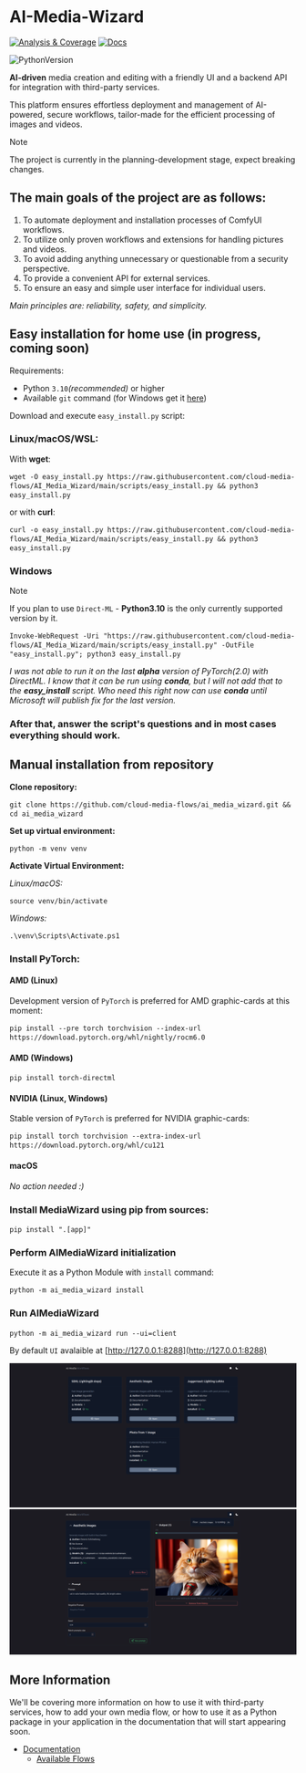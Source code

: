 # AI-Media-Wizard

[![Analysis & Coverage](https://github.com/cloud-media-flows/AI_Media_Wizard/actions/workflows/analysis-coverage.yml/badge.svg)](https://github.com/cloud-media-flows/AI_Media_Wizard/actions/workflows/analysis-coverage.yml)
[![Docs](https://github.com/cloud-media-flows/AI_Media_Wizard/actions/workflows/docs.yml/badge.svg)](https://cloud-media-flows.github.io/AI_Media_Wizard/)

![PythonVersion](https://img.shields.io/badge/python-3.10%20%7C%203.11%20%7C%203.12-blue)

**AI-driven** media creation and editing with a friendly UI and a backend API for integration with third-party services.

This platform ensures effortless deployment and management of AI-powered, secure workflows, tailor-made for the efficient processing of images and videos.

> [!NOTE]
> The project is currently in the planning-development stage, expect breaking changes.

## The main goals of the project are as follows:

1. To automate deployment and installation processes of ComfyUI workflows.
2. To utilize only proven workflows and extensions for handling pictures and videos.
3. To avoid adding anything unnecessary or questionable from a security perspective.
4. To provide a convenient API for external services.
5. To ensure an easy and simple user interface for individual users.

*Main principles are: reliability, safety, and simplicity.*

## Easy installation for home use (**in progress, coming soon**)

Requirements:

- Python `3.10`*(recommended)* or higher
- Available `git` command (for Windows get it [here](https://gitforwindows.org/))

Download and execute `easy_install.py` script:

### Linux/macOS/WSL:

With **wget**:
```console
wget -O easy_install.py https://raw.githubusercontent.com/cloud-media-flows/AI_Media_Wizard/main/scripts/easy_install.py && python3 easy_install.py
```

or with **curl**:
```console
curl -o easy_install.py https://raw.githubusercontent.com/cloud-media-flows/AI_Media_Wizard/main/scripts/easy_install.py && python3 easy_install.py
```

### Windows

> [!NOTE]
> If you plan to use `Direct-ML` - **Python3.10** is the only currently supported version by it.

```console
Invoke-WebRequest -Uri "https://raw.githubusercontent.com/cloud-media-flows/AI_Media_Wizard/main/scripts/easy_install.py" -OutFile "easy_install.py"; python3 easy_install.py
```

*I was not able to run it on the last **alpha** version of PyTorch(2.0) with DirectML. I know that it can be run using **conda**, but I will not add that to the **easy_install** script.
Who need this right now can use **conda** until Microsoft will publish fix for the last version.*

### After that, answer the script's questions and in most cases everything should work.

## Manual installation from repository

**Clone repository:**

```console
git clone https://github.com/cloud-media-flows/ai_media_wizard.git && cd ai_media_wizard
```

**Set up virtual environment:**

```console
python -m venv venv
```

**Activate Virtual Environment:**

_Linux/macOS:_

```console
source venv/bin/activate
```

_Windows:_

```console
.\venv\Scripts\Activate.ps1
```

### Install **PyTorch**:

#### AMD (Linux)

Development version of `PyTorch` is preferred for AMD graphic-cards at this moment:

```console
pip install --pre torch torchvision --index-url https://download.pytorch.org/whl/nightly/rocm6.0
```

#### AMD (Windows)

```console
pip install torch-directml
```

#### NVIDIA (Linux, Windows)

Stable version of `PyTorch` is preferred for NVIDIA graphic-cards:

```console
pip install torch torchvision --extra-index-url https://download.pytorch.org/whl/cu121
```

#### macOS

_No action needed :)_

### Install MediaWizard using **pip** from sources:

```console
pip install ".[app]"
```

### Perform **AIMediaWizard** initialization

Execute it as a Python Module with ``install`` command:

```console
python -m ai_media_wizard install
```

### Run **AIMediaWizard**

```console
python -m ai_media_wizard run --ui=client
```

By default `UI` avalaible at [http://127.0.0.1:8288](http://127.0.0.1:8288)

![UI](/screenshots/screenshot_1.png)
![UI](/screenshots/screenshot_2.png)

## More Information

We'll be covering more information on how to use it with third-party services, how to add your own media flow,
or how to use it as a Python package in your application in the documentation that will start appearing soon.

- [Documentation](https://cloud-media-flows.github.io/AI_Media_Wizard/)
  - [Available Flows](https://cloud-media-flows.github.io/AI_Media_Wizard/Flows/index.html)
